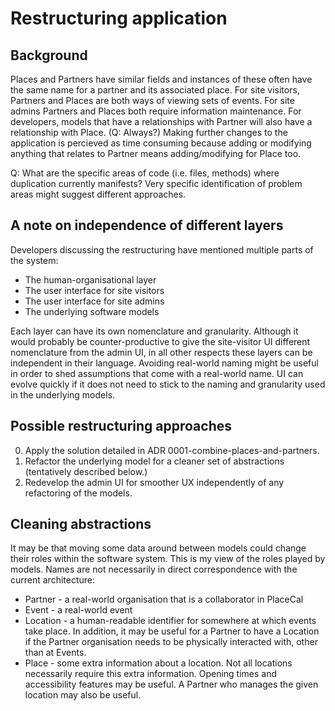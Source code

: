 # Restructuring application

## Background
Places and Partners have similar fields and instances of these often have the same name for a partner and its associated place. For site visitors, Partners and Places are both ways of viewing sets of events. For site admins Partners and Places both require information maintenance. For developers, models that have a relationships with Partner will also have a relationship with Place. (Q: Always?) Making further changes to the application is percieved as time consuming because adding or modifying anything that relates to Partner means adding/modifying for Place too.

Q: What are the specific areas of code (i.e. files, methods) where duplication currently manifests? Very specific identification of problem areas might suggest different approaches.

## A note on independence of different layers
Developers discussing the restructuring have mentioned multiple parts of the system:
 - The human-organisational layer
 - The user interface for site visitors
 - The user interface for site admins
 - The underlying software models
 
Each layer can have its own nomenclature and granularity. Although it would probably be counter-productive to give the site-visitor UI different nomenclature from the admin UI, in all other respects these layers can be independent in their language. Avoiding real-world naming might be useful in order to shed assumptions that come with a real-world name. UI can evolve quickly if it does not need to stick to the naming and granularity used in the underlying models.

## Possible restructuring approaches
0.  Apply the solution detailed in ADR 0001-combine-places-and-partners.
0.  Refactor the underlying model for a cleaner set of abstractions (tentatively described below.)
0.  Redevelop the admin UI for smoother UX independently of any refactoring of the models.

## Cleaning abstractions
It may be that moving some data around between models could change their roles within the software system. This is my view of the roles played by models. Names are not necessarily in direct correspondence with the current architecture:
 - Partner - a real-world organisation that is a collaborator in PlaceCal
 - Event - a real-world event
 - Location - a human-readable identifier for somewhere at which events take place. In addition, it may be useful for a Partner to have a Location if the Partner organisation needs to be physically interacted with, other than at Events.
 - Place - some extra information about a location. Not all locations necessarily require this extra information. Opening times and accessibility features may be useful. A Partner who manages the given location may also be useful.
 
 
